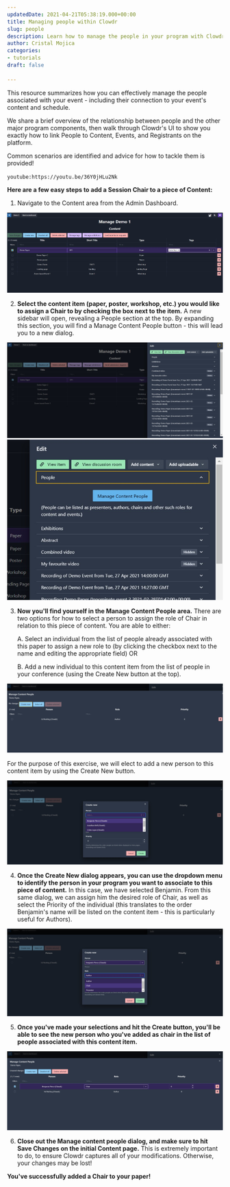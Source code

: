 ```yaml
---
updatedDate: 2021-04-21T05:38:19.000+00:00
title: Managing people within Clowdr
slug: people
description: Learn how to manage the people in your program with Clowdr
author: Cristal Mojica
categories:
- tutorials
draft: false

---
```

This resource summarizes how you can effectively manage the people associated with your event - including their connection to your event's content and schedule.

We share a brief overview of the relationship between people and the other major program components, then walk through Clowdr's UI to show you exactly how to link People to Content, Events, and Registrants on the platform.

Common scenarios are identified and advice for how to tackle them is provided!

`youtube:https://youtu.be/36Y0jHLu2Nk`

**Here are a few easy steps to add a Session Chair to a piece of Content:**

1. Navigate to the Content area from the Admin Dashboard.

![](/images/content-ppl-1.jpg)

2. **Select the content item (paper, poster, workshop, etc.) you would like to assign a Chair to by checking the box next to the item.** A new sidebar will open, revealing a People section at the top. By expanding this section, you will find a Manage Content People button - this will lead you to a new dialog.

![](/images/content-ppl-2.jpg)![](/images/content-ppl-3.jpg)

3. **Now you'll find yourself in the Manage Content People area.** There are two options for how to select a person to assign the role of Chair in relation to this piece of content. You are able to either:

    A. Select an individual from the list of people already associated with this paper to assign a new role to (by clicking the checkbox next to the name and editing the appropriate field) OR

    B. Add a new individual to this content item from the list of people in your conference (using the Create New button at the top). 

![](/images/content-ppl-4.jpg)

For the purpose of this exercise, we will elect to add a new person to this content item by using the Create New button.

![](/images/content-ppl-5.jpg)

4. **Once the Create New dialog appears, you can use the dropdown menu to identify the person in your program you want to associate to this piece of content.** In this case, we have selected Benjamin. From this same dialog, we can assign him the desired role of Chair, as well as select the Priority of the individual (this translates to the order Benjamin's name will be listed on the content item - this is particularly useful for Authors).

![](/images/content-ppl-6.jpg)

5. **Once you've made your selections and hit the Create button, you'll be able to see the new person who you've added as chair in the list of people associated with this content item.**

![](/images/content-ppl-7.jpg)

6. **Close out the Manage content people dialog, and make sure to hit Save Changes on the initial Content page.** This is extremely important to do, to ensure Clowdr captures all of your modifications. Otherwise, your changes may be lost!

**You've successfully added a Chair to your paper!**